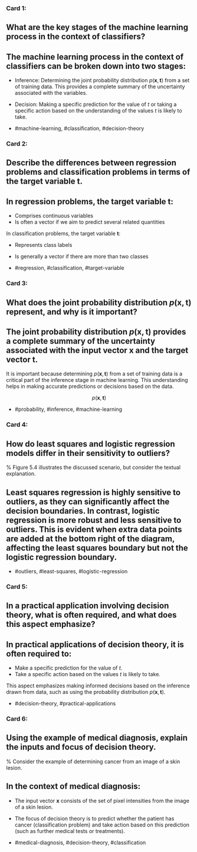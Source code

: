 ### Card 1:
## What are the key stages of the machine learning process in the context of classifiers?

## The machine learning process in the context of classifiers can be broken down into two stages:
- Inference: Determining the joint probability distribution $p(\mathbf{x}, \mathbf{t})$ from a set of training data. This provides a complete summary of the uncertainty associated with the variables.
- Decision: Making a specific prediction for the value of $t$ or taking a specific action based on the understanding of the values $t$ is likely to take.

- #machine-learning, #classification, #decision-theory

### Card 2:
## Describe the differences between regression problems and classification problems in terms of the target variable $\mathbf{t}$.

## In regression problems, the target variable $\mathbf{t}$:
- Comprises continuous variables
- Is often a vector if we aim to predict several related quantities

In classification problems, the target variable $\mathbf{t}$:
- Represents class labels 
- Is generally a vector if there are more than two classes

- #regression, #classification, #target-variable

### Card 3:
## What does the joint probability distribution $p(\mathbf{x}, \mathbf{t})$ represent, and why is it important?

## The joint probability distribution $p(\mathbf{x}, \mathbf{t})$ provides a complete summary of the uncertainty associated with the input vector $\mathbf{x}$ and the target vector $\mathbf{t}$. 

It is important because determining $p(\mathbf{x}, \mathbf{t})$ from a set of training data is a critical part of the inference stage in machine learning. This understanding helps in making accurate predictions or decisions based on the data.

$$
p(\mathbf{x}, \mathbf{t})
$$

- #probability, #inference, #machine-learning

### Card 4:
## How do least squares and logistic regression models differ in their sensitivity to outliers?

% Figure 5.4 illustrates the discussed scenario, but consider the textual explanation.

## Least squares regression is highly sensitive to outliers, as they can significantly affect the decision boundaries. In contrast, logistic regression is more robust and less sensitive to outliers. This is evident when extra data points are added at the bottom right of the diagram, affecting the least squares boundary but not the logistic regression boundary.

- #outliers, #least-squares, #logistic-regression

### Card 5:
## In a practical application involving decision theory, what is often required, and what does this aspect emphasize?

## In practical applications of decision theory, it is often required to:
- Make a specific prediction for the value of $t$.
- Take a specific action based on the values $t$ is likely to take.

This aspect emphasizes making informed decisions based on the inference drawn from data, such as using the probability distribution $p(\mathbf{x}, \mathbf{t})$.

- #decision-theory, #practical-applications

### Card 6:
## Using the example of medical diagnosis, explain the inputs and focus of decision theory.

% Consider the example of determining cancer from an image of a skin lesion.

## In the context of medical diagnosis:
- The input vector $\mathbf{x}$ consists of the set of pixel intensities from the image of a skin lesion.
- The focus of decision theory is to predict whether the patient has cancer (classification problem) and take action based on this prediction (such as further medical tests or treatments).

- #medical-diagnosis, #decision-theory, #classification

